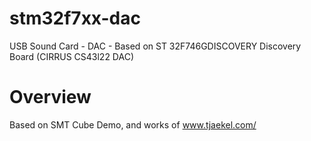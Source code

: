 # stm32f7xx-dac
USB Sound Card - DAC - Based on ST 32F746GDISCOVERY Discovery Board (CIRRUS CS43l22 DAC)


# Overview
Based on SMT Cube Demo, and works of www.tjaekel.com/
